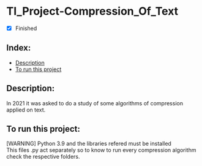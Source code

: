 # TI_Project-Compression_Of_Text

- [x] Finished

## Index:
- [Description](#description)
- [To run this project](#to-run-this-project)

## Description:
In 2021 it was asked to do a study of some algorithms of compression applied on text.<br>

## To run this project:
[WARNING] Python 3.9 and the libraries refered must be installed <br>
This files .py act separately so to know to run every compression algorithm check the respective folders.

